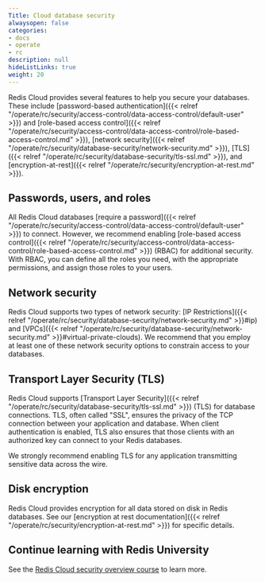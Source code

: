 ```yaml
---
Title: Cloud database security
alwaysopen: false
categories:
- docs
- operate
- rc
description: null
hideListLinks: true
weight: 20
---
```


Redis Cloud provides several features to help you secure your databases. These include
[password-based authentication]({{< relref "/operate/rc/security/access-control/data-access-control/default-user" >}}) and [role-based access control]({{< relref "/operate/rc/security/access-control/data-access-control/role-based-access-control.md" >}}),
[network security]({{< relref "/operate/rc/security/database-security/network-security.md" >}}), [TLS]({{< relref "/operate/rc/security/database-security/tls-ssl.md" >}}), and [encryption-at-rest]({{< relref "/operate/rc/security/encryption-at-rest.md" >}}).

## Passwords, users, and roles

All Redis Cloud databases [require a password]({{< relref "/operate/rc/security/access-control/data-access-control/default-user" >}}) to connect. However, we recommend enabling [role-based access control]({{< relref "/operate/rc/security/access-control/data-access-control/role-based-access-control.md" >}}) (RBAC) for additional security. With RBAC, you can define
all the roles you need, with the appropriate permissions, and assign those roles
to your users.

## Network security

Redis Cloud supports two types of network security: [IP Restrictions]({{< relref "/operate/rc/security/database-security/network-security.md" >}}#ip) and [VPCs]({{< relref "/operate/rc/security/database-security/network-security.md" >}}#virtual-private-clouds). We recommend that you employ at least one of these network security options to constrain access to your databases.

## Transport Layer Security (TLS)

Redis Cloud supports [Transport Layer Security]({{< relref "/operate/rc/security/database-security/tls-ssl.md" >}}) (TLS) for database connections. TLS, often called "SSL", ensures the privacy of the TCP connection between your application and database. When client
authentication is enabled, TLS also ensures that those clients with an authorized key can connect to your Redis databases.

We strongly recommend enabling TLS for any application transmitting sensitive data across the wire.

## Disk encryption

Redis Cloud provides encryption for all data stored on disk in Redis databases. See our [encryption at rest documentation]({{< relref "/operate/rc/security/encryption-at-rest.md" >}}) for specific details.

## Continue learning with Redis University

See the [Redis Cloud security overview course](https://university.redis.io/course/0b1hkhejlitg3x) to learn more.
